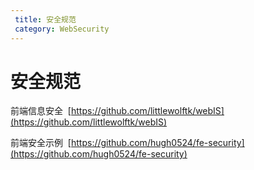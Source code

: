 ```yaml
---
 title: 安全规范
 category: WebSecurity
---
```



# 安全规范

前端信息安全  [https://github.com/littlewolftk/webIS](https://github.com/littlewolftk/webIS)

前端安全示例  [https://github.com/hugh0524/fe-security](https://github.com/hugh0524/fe-security)
